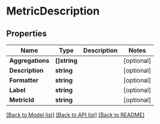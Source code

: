 # MetricDescription

## Properties

Name | Type | Description | Notes
------------ | ------------- | ------------- | -------------
**Aggregations** | **[]string** |  | [optional] 
**Description** | **string** |  | [optional] 
**Formatter** | **string** |  | [optional] 
**Label** | **string** |  | [optional] 
**MetricId** | **string** |  | [optional] 

[[Back to Model list]](../README.md#documentation-for-models) [[Back to API list]](../README.md#documentation-for-api-endpoints) [[Back to README]](../README.md)


